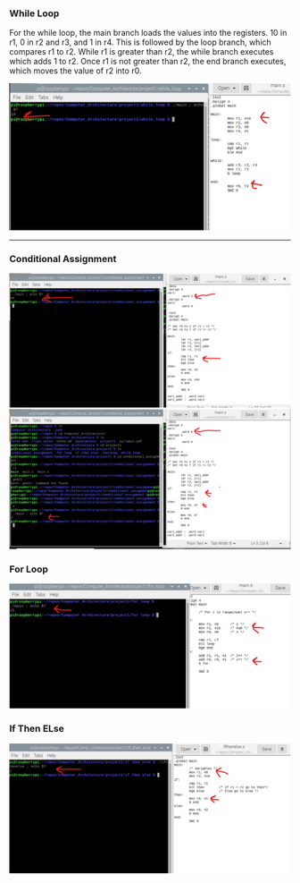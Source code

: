 ### While Loop

For the while loop, the main branch loads the values into the registers. 10 in r1, 0 in r2 and r3, and 1 in r4. This is followed by the loop branch, which compares r1 to r2. While r1 is greater than r2, the while branch executes which adds 1 to r2. Once r1 is not greater than r2, the end branch executes, which moves the value of r2 into r0.

<img src="./screenshots/wl.png">

___
### Conditional Assignment

<img src="./screenshots/ca_lt.png">
<img src="./screenshots/ca_gt.png">

### For Loop

<img src="./screenshots/fl.png">

### If Then ELse

<img src="./screenshots/ite_lt.png">
